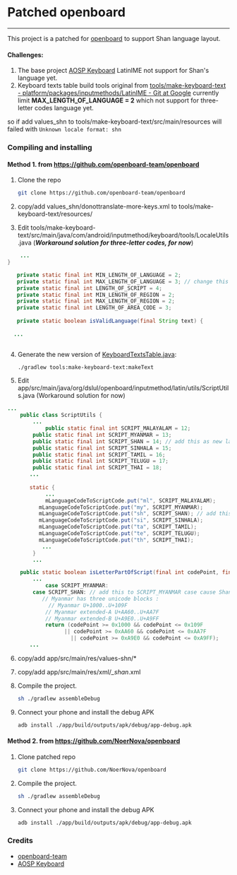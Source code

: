 # Patched openboard

---

This project is a patched for [openboard](https://github.com/openboard-team/openboard) to support Shan language layout.

#### Challenges:

1. The base project [AOSP Keyboard](https://android.googlesource.com/platform/packages/inputmethods/LatinIME/) LatinIME not support for Shan's language yet.
2. Keyboard texts table build tools original from [tools/make-keyboard-text - platform/packages/inputmethods/LatinIME - Git at Google](https://android.googlesource.com/platform/packages/inputmethods/LatinIME/+/refs/heads/master/tools/make-keyboard-text/) currently limit **MAX_LENGTH_OF_LANGUAGE = 2** which not support for three-letter codes language yet.

so if add values_shn to tools/make-keyboard-text/src/main/resources will failed with ```Unknown locale format: shn```

### Compiling and installing

#### Method 1. from https://github.com/openboard-team/openboard
1. Clone the repo

   ```sh
   git clone https://github.com/openboard-team/openboard
   ```

2. copy/add values_shn/donottranslate-more-keys.xml to tools/make-keyboard-text/resources/

3. Edit tools/make-keyboard-text/src/main/java/com/android/inputmethod/keyboard/tools/LocaleUtils.java (***Workaround solution for three-letter codes, for now***)

```java
	... 
}

   private static final int MIN_LENGTH_OF_LANGUAGE = 2;
   private static final int MAX_LENGTH_OF_LANGUAGE = 3; // change this from 2 to 3
   private static final int LENGTH_OF_SCRIPT = 4;
   private static final int MIN_LENGTH_OF_REGION = 2;
   private static final int MAX_LENGTH_OF_REGION = 2;
   private static final int LENGTH_OF_AREA_CODE = 3;
   
   private static boolean isValidLanguage(final String text) {
   
  ...
    
```

4. Generate the new version of [KeyboardTextsTable.java](https://github.com/openboard-team/openboard/blob/master/app/src/main/java/org/dslul/openboard/inputmethod/keyboard/internal/KeyboardTextsTable.java):

   ```sh
   ./gradlew tools:make-keyboard-text:makeText
   ```

5. Edit app/src/main/java/org/dslul/openboard/inputmethod/latin/utils/ScriptUtils.java (Workaround solution for now)

```java
...
	public class ScriptUtils {
		...
			public static final int SCRIPT_MALAYALAM = 12;
	    public static final int SCRIPT_MYANMAR = 13;
	    public static final int SCRIPT_SHAN = 14; // add this as new language script
	    public static final int SCRIPT_SINHALA = 15;
	    public static final int SCRIPT_TAMIL = 16;
	    public static final int SCRIPT_TELUGU = 17;
	    public static final int SCRIPT_THAI = 18;
	   ...
	   
	   static {
	   		...
	   		mLanguageCodeToScriptCode.put("ml", SCRIPT_MALAYALAM);
	      mLanguageCodeToScriptCode.put("my", SCRIPT_MYANMAR);
	      mLanguageCodeToScriptCode.put("sh", SCRIPT_SHAN); // add this script
	      mLanguageCodeToScriptCode.put("si", SCRIPT_SINHALA);
	      mLanguageCodeToScriptCode.put("ta", SCRIPT_TAMIL);
	      mLanguageCodeToScriptCode.put("te", SCRIPT_TELUGU);
	      mLanguageCodeToScriptCode.put("th", SCRIPT_THAI);
	       ...
	    }
		...

	public static boolean isLetterPartOfScript(final int codePoint, final int scriptId) {
		...
			case SCRIPT_MYANMAR:
    	case SCRIPT_SHAN: // add this to SCRIPT_MYANMAR case cause Shan's unicode is in Myanmar's unicode block
      	   // Myanmar has three unicode blocks :
        	 // Myanmar U+1000..U+109F
         	// Myanmar extended-A U+AA60..U+AA7F
         	// Myanmar extended-B U+A9E0..U+A9FF
         	return (codePoint >= 0x1000 && codePoint <= 0x109F
          	      || codePoint >= 0xAA60 && codePoint <= 0xAA7F
            	    || codePoint >= 0xA9E0 && codePoint <= 0xA9FF);
       ...
```

6. copy/add app/src/main/res/values-shn/*

7. copy/add app/src/main/res/xml/*_shan*.xml

8. Compile the project.

   ```sh
   sh ./gradlew assembleDebug
   ```

9. Connect your phone and install the debug APK

   ```sh
   adb install ./app/build/outputs/apk/debug/app-debug.apk
   ```

   


#### Method 2. from https://github.com/NoerNova/openboard
1. Clone patched repo

   ```sh
   git clone https://github.com/NoerNova/openboard
   ```

2. Compile the project.

   ```sh
   sh ./gradlew assembleDebug
   ```

3. Connect your phone and install the debug APK

   ```sh
   adb install ./app/build/outputs/apk/debug/app-debug.apk
   ```

   

### Credits

- [openboard-team](https://github.com/openboard-team)
- [AOSP Keyboard](https://android.googlesource.com/platform/packages/inputmethods/LatinIME/)